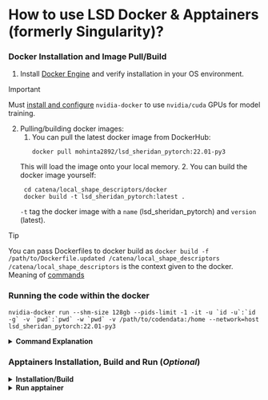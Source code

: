 # How to use LSD Docker & Apptainers (formerly Singularity)?

### Docker Installation and Image Pull/Build
1. Install [Docker Engine](https://docs.docker.com/engine/install/) and verify installation in your OS environment.
> [!IMPORTANT]
> Must [install and configure](https://docs.nvidia.com/datacenter/cloud-native/container-toolkit/latest/install-guide.html) `nvidia-docker` to use `nvidia/cuda` GPUs for model training. 
2. Pulling/building docker images:
   1. You can pull the latest docker image from DockerHub:
      ```
      docker pull mohinta2892/lsd_sheridan_pytorch:22.01-py3
      ```
     This will load the image onto your local memory.
   2. You can build the docker image yourself:
     ``` 
      cd catena/local_shape_descriptors/docker
      docker build -t lsd_sheridan_pytorch:latest .
     ```
   `-t` tag the docker image with a `name` (lsd_sheridan_pytorch) and `version` (latest).
> [!TIP]
> You can pass Dockerfiles to docker build as ` docker build -f /path/to/Dockerfile.updated /catena/local_shape_descriptors `
> `/catena/local_shape_descriptors` is the context given to the docker. Meaning of [commands](https://docs.docker.com/reference/cli/docker/image/build/)

### Running the code within the docker

```
nvidia-docker run --shm-size 128gb --pids-limit -1 -it -u `id -u`:`id -g` -v `pwd`:`pwd` -w `pwd` -v /path/to/codendata:/home --network=host lsd_sheridan_pytorch:22.01-py3
```
<details>
<summary><strong>Command Explanation</strong></summary>

`nvidia-docker run` starts a new container using an NVIDIA Docker image. The additional options specify the container's resources, permissions, and environment:

- `--shm-size 128gb` sets the shared memory size available to the container to 128 gigabytes. This is useful for processes within the container that use shared memory for communication, like some data processing and machine learning tasks.

- `--pids-limit -1` removes any limitation on the number of process IDs (PIDs) that can be created within the container. This is useful for applications that spawn many processes.

- `-it` runs the container in interactive mode with a terminal attached, allowing you to interact with the command line inside the container.

- `-u \`id -u\`:\`id -g\`` sets the user ID and group ID inside the container to match the current user's UID and GID, promoting security by not running processes as the root user inside the container.

- `-v \`pwd\`:\`pwd\`` mounts the current working directory (`pwd` returns the present working directory's path) on the host machine to the same path inside the container, ensuring files and data are synchronised between the host and the container.

- `-w \`pwd\`` sets the working directory inside the container to match the host's current working directory, meaning when you start the container, it will execute commands from this directory.

- `-v /path/to/codendata:/home` mounts the host directory `/path/to/codendata` to `/home` inside the container, allowing the container to access and store data in this directory.

- `--network=host` configures the container to use the host's network stack, meaning the container shares the host's IP address and port namespace. This is useful for network-intensive applications or when the container needs to listen on the host's network interfaces directly.

- `lsd_sheridan_pytorch:22.01-py3` specifies the Docker image to use for the container. In this case, it's using the `latest` version of an image named `lsd_sheridan_pytorch:22.01-py3`.
</details>

### Apptainers Installation, Build and Run (*Optional*)
<details close> 
<summary><strong>Installation/Build</strong></summary>
<br>
1. Install <a href="https://apptainer.org/docs/admin/1.0/installation.html#">Apptainer</a> and verify in your OS environment.<br>
2. Build the apptainer:<br>
<code>sudo apptainer build lsd_sheridan_pytorch_2201py3.sif docker://mohinta2892/lsd_sheridan_pytorch:22.01-py3</code><br>
Customize your build (e.g., writable sandbox) by following instructions <a href="https://apptainer.org/docs/user/1.0/build_a_container.html">here</a>.<br>
<blockquote style="color: red;">
  <strong>WARNING:</strong> Apptainer has not been extensively tested yet across High-Performance-Computing environments. Hence, there may be issues.
</blockquote>
</details>

<details close> 
<summary><strong>Run apptainer</strong></summary>
<br>

```
apptainer run  --nv --bind /path/to/codendata:/home apptainer_image/lsd_sheridan_pytorch_2201py3.sif
```
</details>
